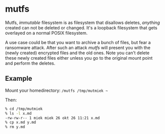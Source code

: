 mutfs
=====

Mutfs, *immutable* filesystem is as filesystem that disallows deletes, *anything* created can not be
deleted or changed. It's a loopback filesystem that gets overlayed on a normal POSIX filesystem.

A use case could be that you want to archive a bunch of files, but fear a ransomware attack. After
such an attack *mutfs* will present you with the (newly created) encrypted files and the old ones.
Note you can't delete these newly created files either unless you go to the original mount point and
perform the deletes.

Example
-------

Mount your homedirectory: `/mutfs /tmp/mutmiek ~`

Then:

~~~ sh
% cd /tmp/mutmiek
% ls -l x.md
-rw-rw-r-- 1 miek miek 26 okt 26 11:21 x.md
% cp x.md y.md
% rm y.md

~~~~
